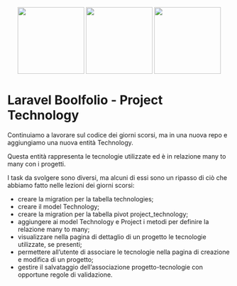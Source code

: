 <p align="center">
    <a href="https://getbootstrap.com" target="_blank"><img src="https://miro.medium.com/v2/resize:fit:400/1*onZhQJU7A3ab6V1sHfMRkQ.jpeg" height="150"></a>
    <a href="https://laravel.com" target="_blank"><img src="https://raw.githubusercontent.com/laravel/art/master/logo-lockup/5%20SVG/2%20CMYK/1%20Full%20Color/laravel-logolockup-cmyk-red.svg" height="150"></a>
    <a href="https://laravel.com" target="_blank"><img src="https://upload.wikimedia.org/wikipedia/commons/thumb/9/96/Sass_Logo_Color.svg/1200px-Sass_Logo_Color.svg.png" height="150"></a>
</p>

# Laravel Boolfolio - Project Technology

<p>Continuiamo a lavorare sul codice dei giorni scorsi, ma in una nuova repo e aggiungiamo una nuova entità Technology.</p>
<p>Questa entità rappresenta le tecnologie utilizzate ed è in relazione many to many con i progetti.</p>
<p>I task da svolgere sono diversi, ma alcuni di essi sono un ripasso di ciò che abbiamo fatto nelle lezioni dei giorni scorsi:</p>

- creare la migration per la tabella technologies;
- creare il model Technology;
- creare la migration per la tabella pivot project_technology;
- aggiungere ai model Technology e Project i metodi per definire la relazione many to many;
- visualizzare nella pagina di dettaglio di un progetto le tecnologie utilizzate, se presenti;
- permettere all’utente di associare le tecnologie nella pagina di creazione e modifica di un progetto;
- gestire il salvataggio dell’associazione progetto-tecnologie con opportune regole di validazione.